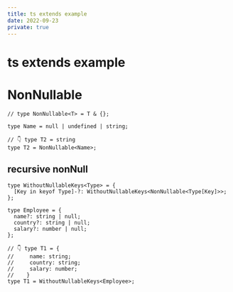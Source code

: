 ```yaml
---
title: ts extends example
date: 2022-09-23
private: true
---
```

# ts extends example

# NonNullable
    // type NonNullable<T> = T & {};

    type Name = null | undefined | string;

    // 👇️ type T2 = string
    type T2 = NonNullable<Name>;

## recursive nonNull

    type WithoutNullableKeys<Type> = {
      [Key in keyof Type]-?: WithoutNullableKeys<NonNullable<Type[Key]>>;
    };

    type Employee = {
      name?: string | null;
      country?: string | null;
      salary?: number | null;
    };

    // 👇️ type T1 = {
    //     name: string;
    //     country: string;
    //     salary: number;
    //    }
    type T1 = WithoutNullableKeys<Employee>;